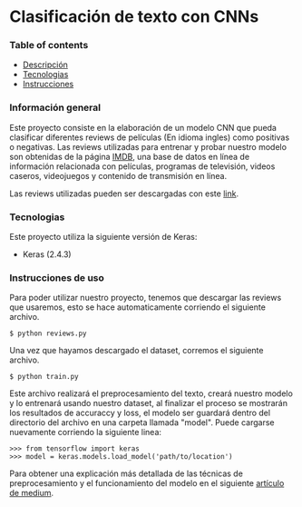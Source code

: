 # Clasificación de texto con CNNs

### Table of contents
* [Descripción](#Información-general)
* [Tecnologias](#Tecnologias)
* [Instrucciones](#Instrucciones-de-uso)

### Información general
Este proyecto consiste en la elaboración de un modelo CNN que pueda clasificar diferentes reviews de películas (En idioma ingles) como positivas o negativas. Las reviews utilizadas para entrenar y probar nuestro modelo son obtenidas de la página [IMDB](https://www.imdb.com/), una base de datos en línea de información relacionada con películas, programas de televisión, videos caseros, videojuegos y contenido de transmisión en línea.

Las reviews utilizadas pueden ser descargadas con este [link](https://ai.stanford.edu/~amaas/data/sentiment/aclImdb_v1.tar.gz).

### Tecnologias
Este proyecto utiliza la siguiente versión de Keras:
* Keras (2.4.3)
	
### Instrucciones de uso
Para poder utilizar nuestro proyecto, tenemos que descargar las reviews que usaremos, esto se hace automaticamente corriendo el siguiente archivo.

```
$ python reviews.py
```
Una vez que hayamos descargado el dataset, corremos el siguiente archivo.

```
$ python train.py
```
Este archivo realizará el preprocesamiento del texto, creará nuestro modelo y lo entrenará usando nuestro dataset, al finalizar el proceso se mostrarán los resultados de accuraccy y loss, el modelo ser guardará dentro del directorio del archivo en una carpeta llamada "model". Puede cargarse nuevamente corriendo la siguiente linea:

```
>>> from tensorflow import keras
>>> model = keras.models.load_model('path/to/location')
```

Para obtener una explicación más detallada de las técnicas de preprocesamiento y el funcionamiento del modelo en el siguiente [artículo de medium]().
